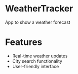 # WeatherTracker
App to show a weather forecast

# Features
- Real-time weather updates
- City search functionality
- User-friendly interface
